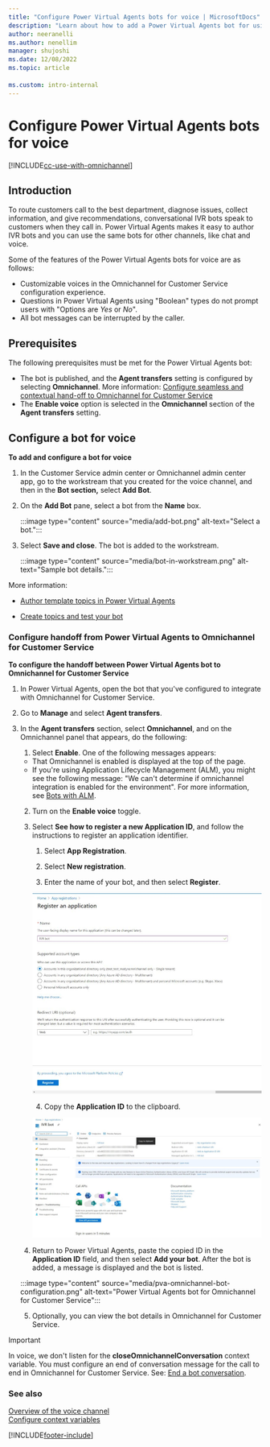 ```yaml
---
title: "Configure Power Virtual Agents bots for voice | MicrosoftDocs"
description: "Learn about how to add a Power Virtual Agents bot for using in voice channel in Omnichannel for Customer Service."
author: neeranelli
ms.author: nenellim
manager: shujoshi
ms.date: 12/08/2022
ms.topic: article

ms.custom: intro-internal
---
```



# Configure Power Virtual Agents bots for voice

[!INCLUDE[cc-use-with-omnichannel](../includes/cc-use-with-omnichannel.md)]

## Introduction

To route customers call to the best department, diagnose issues, collect information, and give recommendations, conversational IVR bots speak to customers when they call in. Power Virtual Agents makes it easy to author IVR bots and you can use the same bots for other channels, like chat and voice.

Some of the features of the Power Virtual Agents bots for voice are as follows:

- Customizable voices in the Omnichannel for Customer Service configuration experience.
- Questions in Power Virtual Agents using "Boolean" types do not prompt users with "Options are _Yes_ or _No_".
- All bot messages can be interrupted by the caller.

## Prerequisites

The following prerequisites must be met for the Power Virtual Agents bot:

- The bot is published, and the **Agent transfers** setting is configured by selecting **Omnichannel**. More information: [Configure seamless and contextual hand-off to Omnichannel for Customer Service](/power-virtual-agents/configuration-hand-off-omnichannel)
- The **Enable voice** option is selected in the **Omnichannel** section of the **Agent transfers** setting.

## Configure a bot for voice

**To add and configure a bot for voice**

1. In the Customer Service admin center or Omnichannel admin center app, go to the workstream that you created for the voice channel, and then in the **Bot section,** select **Add Bot**.

1. On the **Add Bot** pane, select a bot from the **Name** box.

   :::image type="content" source="media/add-bot.png" alt-text="Select a bot.":::


1. Select **Save and close**. The bot is added to the workstream.

   :::image type="content" source="media/bot-in-workstream.png" alt-text="Sample bot details.":::

More information:

- [Author template topics in Power Virtual Agents](/power-virtual-agents/authoring-template-topics)

- [Create topics and test your bot](https://go.microsoft.com/fwlink/?linkid=2062988)

### Configure handoff from Power Virtual Agents to Omnichannel for Customer Service

**To configure the handoff between Power Virtual Agents bot to Omnichannel for Customer Service**

1. In Power Virtual Agents, open the bot that you've configured to integrate with Omnichannel for Customer Service.

2. Go to **Manage** and select **Agent transfers**.

3. In the **Agent transfers** section, select **Omnichannel**, and on the Omnichannel panel that appears, do the following:
   
   1. Select **Enable**. One of the following messages appears:
   
     - That Omnichannel is enabled is displayed at the top of the page.
     - If you're using Application Lifecycle Management (ALM), you might see the following message: "We can't determine if omnichannel integration is enabled for the environment". For more information, see [Bots with ALM](/power-virtual-agents/configuration-hand-off-omnichannel#bots-with-alm).
   2. Turn on the **Enable voice** toggle.
   
   3. Select **See how to register a new Application ID**, and follow the instructions to register an application identifier.

      1. Select **App Registration**.
      
      2. Select **New registration**.

      3. Enter the name of your bot, and then select **Register**.

        ![Register the bot in Azure.](media/register-application-azure.png)

      4. Copy the **Application ID** to the clipboard.

        ![Copy the application ID.](media/copy-app-id.png)

   4. Return to Power Virtual Agents, paste the copied ID in the **Application ID** field, and then select **Add your bot**. After the bot is added, a message is displayed and the bot is listed.

    :::image type="content" source="media/pva-omnichannel-bot-configuration.png" alt-text="Power Virtual Agents bot for Omnichannel for Customer Service":::

   5. Optionally, you can view the bot details in Omnichannel for Customer Service.

> [!IMPORTANT]
> In voice, we don't listen for the **closeOmnichannelConversation** context variable. You must configure an end of conversation message for the call to end in Omnichannel for Customer Service. See: [End a bot conversation](configure-bot-virtual-agent.md).

### See also

[Overview of the voice channel](voice-channel.md)  
[Configure context variables](context-variables-for-bot.md)  

[!INCLUDE[footer-include](../includes/footer-banner.md)]
